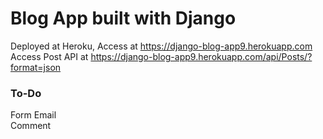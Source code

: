 # Blog App built with Django

Deployed at Heroku,
Access at https://django-blog-app9.herokuapp.com
Access Post API at https://django-blog-app9.herokuapp.com/api/Posts/?format=json

### To-Do
Form Email<br/>
Comment
